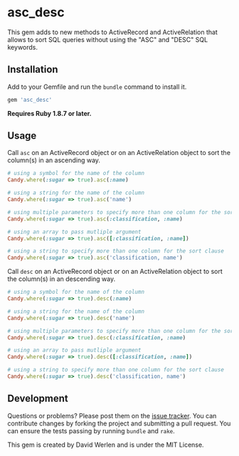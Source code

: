 # asc_desc

This gem adds to new methods to ActiveRecord and ActiveRelation that allows to sort SQL queries without using the "ASC" and "DESC" SQL keywords.

## Installation

Add to your Gemfile and run the `bundle` command to install it.

 ```ruby
 gem 'asc_desc'
 ```

**Requires Ruby 1.8.7 or later.**


## Usage

Call `asc` on an ActiveRecord object or on an ActiveRelation object to sort the column(s) in an ascending way.

 ```ruby
 # using a symbol for the name of the column
 Candy.where(:sugar => true).asc(:name)
 
 # using a string for the name of the column
 Candy.where(:sugar => true).asc('name')

 # using multiple parameters to specify more than one column for the sort clause
 Candy.where(:sugar => true).asc(:classification, :name)

 # using an array to pass mutliple argument
 Candy.where(:sugar => true).asc([:classification, :name])
 
 # using a string to specify more than one column for the sort clause
 Candy.where(:sugar => true).asc('classification, name')
 ```

Call `desc` on an ActiveRecord object or on an ActiveRelation object to sort the column(s) in an descending way.

 ```ruby
 # using a symbol for the name of the column
 Candy.where(:sugar => true).desc(:name)
 
 # using a string for the name of the column
 Candy.where(:sugar => true).desc('name')
 
 # using multiple parameters to specify more than one column for the sort clause
 Candy.where(:sugar => true).desc(:classification, :name)
 
 # using an array to pass mutliple argument
 Candy.where(:sugar => true).desc([:classification, :name])
 
 # using a string to specify more than one column for the sort clause
 Candy.where(:sugar => true).desc('classification, name')
 ```

## Development

Questions or problems? Please post them on the [issue tracker](https://github.com/dwerlen/asc_desc/issues).
You can contribute changes by forking the project and submitting a pull request.
You can ensure the tests passing by running `bundle` and `rake`.

This gem is created by David Werlen and is under the MIT License.

